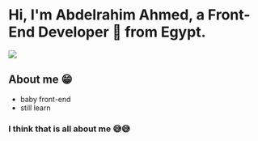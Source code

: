 <h1>Hi, I'm Abdelrahim Ahmed, a Front-End Developer 🚀 from Egypt.</h1>



<p width="100%">
	<a alt="Github" href="https://github.com/Abdelrahim-ar/"><img src="https://img.shields.io/badge/-Github-000?style=flat&amp;logo=Github&amp;logoColor=white"></a>
</p>

## About me 😁

- baby front-end
- still learn
### I think that is all about me 😅😅
